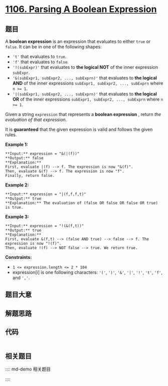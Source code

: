 # [1106. Parsing A Boolean Expression](https://leetcode.com/problems/parsing-a-boolean-expression)

## 题目

A **boolean expression** is an expression that evaluates to either `true` or
`false`. It can be in one of the following shapes:

  * `'t'` that evaluates to `true`.
  * `'f'` that evaluates to `false`.
  * `'!(subExpr)'` that evaluates to **the logical NOT** of the inner expression `subExpr`.
  * `'&(subExpr1, subExpr2, ..., subExprn)'` that evaluates to **the logical AND** of the inner expressions `subExpr1, subExpr2, ..., subExprn` where `n >= 1`.
  * `'|(subExpr1, subExpr2, ..., subExprn)'` that evaluates to **the logical OR** of the inner expressions `subExpr1, subExpr2, ..., subExprn` where `n >= 1`.

Given a string `expression` that represents a **boolean expression** , return
_the evaluation of that expression_.

It is **guaranteed** that the given expression is valid and follows the given
rules.



**Example 1:**

    
    
    **Input:** expression = "&(|(f))"
    **Output:** false
    **Explanation:** 
    First, evaluate |(f) --> f. The expression is now "&(f)".
    Then, evaluate &(f) --> f. The expression is now "f".
    Finally, return false.
    

**Example 2:**

    
    
    **Input:** expression = "|(f,f,f,t)"
    **Output:** true
    **Explanation:** The evaluation of (false OR false OR false OR true) is true.
    

**Example 3:**

    
    
    **Input:** expression = "!(&(f,t))"
    **Output:** true
    **Explanation:** 
    First, evaluate &(f,t) --> (false AND true) --> false --> f. The expression is now "!(f)".
    Then, evaluate !(f) --> NOT false --> true. We return true.
    



**Constraints:**

  * `1 <= expression.length <= 2 * 104`
  * expression[i] is one following characters: `'('`, `')'`, `'&'`, `'|'`, `'!'`, `'t'`, `'f'`, and `','`.


## 题目大意

## 解题思路

## 代码

```javascript

```

## 相关题目

:::: md-demo 相关题目

::::
